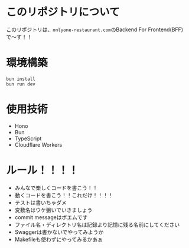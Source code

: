 # このリポジトリについて

このリポジトリは、`onlyone-restaurant.com`のBackend For Frontend(BFF)で〜す！！

# 環境構築
```
bun install
bun run dev
```

# 使用技術
- Hono
- Bun
- TypeScript
- Cloudflare Workers

# ルール！！！！
- みんなで楽しくコードを書こう！！
- 動くコードを書こう！！これだけ！！！！
- テストは書いちゃダメ
- 変数名はウケ狙いでいきましょう
- commit messageはポエムです
- ファイル名・ディレクトリ名は記録より記憶に残る名前にしてください
- Swaggerは書かないでやってみようか
- Makefileも使わずにやってみるかあぁ